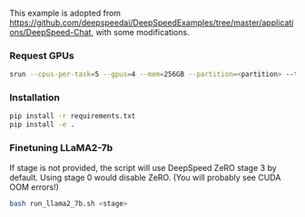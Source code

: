 This example is adopted from https://github.com/deepspeedai/DeepSpeedExamples/tree/master/applications/DeepSpeed-Chat, with some modifications.

### Request GPUs
```bash
srun --cpus-per-task=5 --gpus=4 --mem=256GB --partition=<partition> --time=10:34:56 --pty bash
```

### Installation

```bash
pip install -r requirements.txt
pip install -e .
```

### Finetuning LLaMA2-7b
If stage is not provided, the script will use DeepSpeed ZeRO stage 3 by default.
Using stage 0 would disable ZeRO. (You will probably see CUDA OOM errors!)
```bash
bash run_llama2_7b.sh <stage>
```
